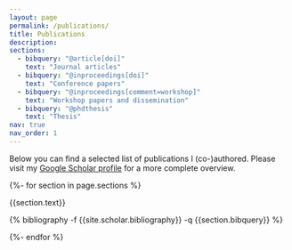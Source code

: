 ```yaml
---
layout: page
permalink: /publications/
title: Publications
description: 
sections:
  - bibquery: "@article[doi]"
    text: "Journal articles"
  - bibquery: "@inproceedings[doi]"
    text: "Conference papers"
  - bibquery: "@inproceedings[comment=workshop]"
    text: "Workshop papers and dissemination"
  - bibquery: "@phdthesis"
    text: "Thesis"
nav: true
nav_order: 1
---
```


Below you can find a selected list of publications I (co-)authored. Please visit my [Google Scholar profile](https://scholar.google.be/citations?user=d1hglOMAAAAJ&hl=en]) for a more complete overview.

<div class="publications">

{%- for section in page.sections %}
  <a id="{{section.text}}"></a>
  <p class="bibtitle">{{section.text}}</p>

  {% bibliography -f {{site.scholar.bibliography}} -q {{section.bibquery}} %}

{%- endfor %}

</div>
